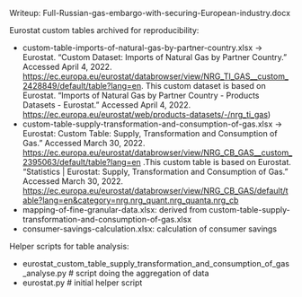 Writeup: Full-Russian-gas-embargo-with-securing-European-industry.docx

Eurostat custom tables archived for reproducibility:

* custom-table-imports-of-natural-gas-by-partner-country.xlsx -> Eurostat. “Custom Dataset: Imports of Natural Gas by Partner Country.” Accessed April 4, 2022. https://ec.europa.eu/eurostat/databrowser/view/NRG_TI_GAS__custom_2428849/default/table?lang=en. This custom dataset is based on Eurostat. “Imports of Natural Gas by Partner Country - Products Datasets - Eurostat.” Accessed April 4, 2022. https://ec.europa.eu/eurostat/web/products-datasets/-/nrg_ti_gas)
* custom-table-supply-transformation-and-consumption-of-gas.xlsx -> Eurostat: Custom Table: Supply, Transformation and Consumption of Gas.” Accessed March 30, 2022. https://ec.europa.eu/eurostat/databrowser/view/NRG_CB_GAS__custom_2395063/default/table?lang=en  .This custom table is based on Eurostat. “Statistics | Eurostat: Supply, Transformation and Consumption of Gas.” Accessed March 30, 2022. https://ec.europa.eu/eurostat/databrowser/view/NRG_CB_GAS/default/table?lang=en&category=nrg.nrg_quant.nrg_quanta.nrg_cb
* mapping-of-fine-granular-data.xlsx: derived from custom-table-supply-transformation-and-consumption-of-gas.xlsx
* consumer-savings-calculation.xlsx: calculation of consumer savings 

Helper scripts for table analysis:

* eurostat_custom_table_supply_transformation_and_consumption_of_gas_analyse.py # script doing the aggregation of data
* eurostat.py # initial helper script
